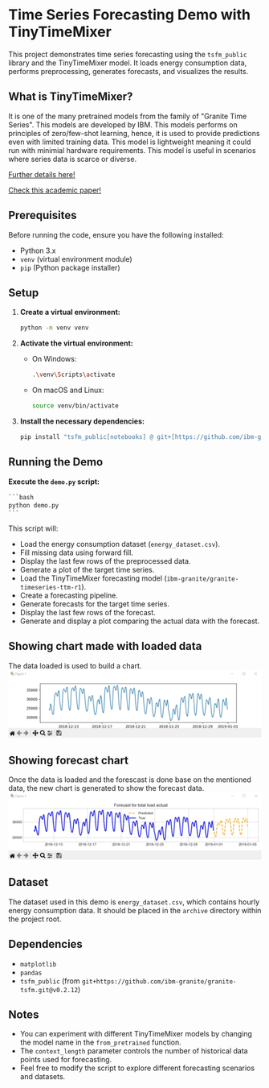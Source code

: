 # Time Series Forecasting Demo with TinyTimeMixer

This project demonstrates time series forecasting using the `tsfm_public` library and the TinyTimeMixer model. It loads energy consumption data, performs preprocessing, generates forecasts, and visualizes the results.

## What is TinyTimeMixer?
It is one of the many pretrained models from the family of "Granite Time Series". This models are developed by IBM.
This models performs on principles of zero/few-shot learning, hence, it is used to provide predictions even with limited training data. This model is lightweight meaning it could run with minimial hardware requirements.
This model is useful in scenarios where series data is scarce or diverse.

[Further details here!](https://huggingface.co/ibm-granite/granite-timeseries-ttm-r1)

[Check this academic paper!](https://arxiv.org/pdf/2401.03955)

## Prerequisites

Before running the code, ensure you have the following installed:

-   Python 3.x
-   `venv` (virtual environment module)
-   `pip` (Python package installer)

## Setup

1.  **Create a virtual environment:**

    ```bash
    python -m venv venv
    ```

2.  **Activate the virtual environment:**

    -   On Windows:

        ```bash
        .\venv\Scripts\activate
        ```

    -   On macOS and Linux:

        ```bash
        source venv/bin/activate
        ```

3.  **Install the necessary dependencies:**

    ```bash
    pip install "tsfm_public[notebooks] @ git+[https://github.com/ibm-granite/granite-tsfm.git@v0.2.12](https://github.com/ibm-granite/granite-tsfm.git@v0.2.12)"
    ```

## Running the Demo

**Execute the `demo.py` script:**

    ```bash
    python demo.py
    ```
This script will:

  -   Load the energy consumption dataset (`energy_dataset.csv`).
  -   Fill missing data using forward fill.
  -   Display the last few rows of the preprocessed data.
  -   Generate a plot of the target time series.
  -   Load the TinyTimeMixer forecasting model (`ibm-granite/granite-timeseries-ttm-r1`).
  -   Create a forecasting pipeline.
  -   Generate forecasts for the target time series.
  -   Display the last few rows of the forecast.
  -   Generate and display a plot comparing the actual data with the forecast.

## Showing chart made with loaded data
The data loaded is used to build a chart.
![Data Preview](images/preview.jpg)

## Showing forecast chart
Once the data is loaded and the forescast is done base on the mentioned data, the new chart is generated to show the forecast data.
![Forecast chart view](images/forecast.jpg)


## Dataset

The dataset used in this demo is `energy_dataset.csv`, which contains hourly energy consumption data. It should be placed in the `archive` directory within the project root.

## Dependencies

-   `matplotlib`
-   `pandas`
-   `tsfm_public` (from `git+https://github.com/ibm-granite/granite-tsfm.git@v0.2.12`)

## Notes

-   You can experiment with different TinyTimeMixer models by changing the model name in the `from_pretrained` function.
-   The `context_length` parameter controls the number of historical data points used for forecasting.
-   Feel free to modify the script to explore different forecasting scenarios and datasets.
